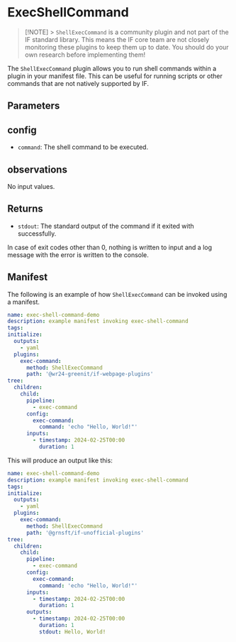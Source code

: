 # ExecShellCommand

> [!NOTE] > `ShellExecCommand` is a community plugin and not part of the IF standard library. This means the IF core team are not closely monitoring these plugins to keep them up to date. You should do your own research before implementing them!

The `ShellExecCommand` plugin allows you to run shell commands within a plugin in your manifest file. This can be useful for running scripts or other commands that are not natively supported by IF.

## Parameters

## config

- `command`: The shell command to be executed.

## observations

No input values.

## Returns

- `stdout`: The standard output of the command if it exited with successfully.

In case of exit codes other than 0, nothing is written to input and a log message with the error is written to the console.

## Manifest

The following is an example of how `ShellExecCommand` can be invoked using a manifest.

```yaml
name: exec-shell-command-demo
description: example manifest invoking exec-shell-command
tags:
initialize:
  outputs:
    - yaml
  plugins:
    exec-command:
      method: ShellExecCommand
      path: '@wr24-greenit/if-webpage-plugins'
tree:
  children:
    child:
      pipeline:
        - exec-command
      config:
        exec-command:
          command: 'echo "Hello, World!"'
      inputs:
        - timestamp: 2024-02-25T00:00
          duration: 1
```

This will produce an output like this:

```yaml
name: exec-shell-command-demo
description: example manifest invoking exec-shell-command
tags:
initialize:
  outputs:
    - yaml
  plugins:
    exec-command:
      method: ShellExecCommand
      path: '@grnsft/if-unofficial-plugins'
tree:
  children:
    child:
      pipeline:
        - exec-command
      config:
        exec-command:
          command: 'echo "Hello, World!"'
      inputs:
        - timestamp: 2024-02-25T00:00
          duration: 1
      outputs:
        - timestamp: 2024-02-25T00:00
          duration: 1
          stdout: Hello, World!
```
